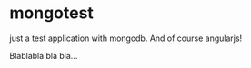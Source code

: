 mongotest
=========

just a test application with mongodb. And of course angularjs!

Blablabla bla bla...